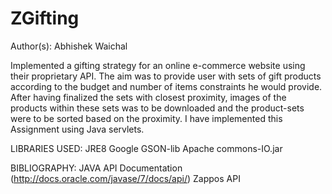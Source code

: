 ZGifting
=============

Author(s): Abhishek Waichal

Implemented a gifting strategy for an online e-commerce website using their proprietary API. The aim was to provide user with sets of gift products according to the budget and number of items constraints he would provide. After having finalized the sets with closest proximity, images of the products within these sets was to be downloaded and the product-sets were to be sorted based on the proximity. I have implemented this Assignment using Java servlets.
  

LIBRARIES USED:
JRE8
Google GSON-lib
Apache commons-IO.jar
 

BIBLIOGRAPHY:
JAVA API Documentation (http://docs.oracle.com/javase/7/docs/api/)
Zappos API 
